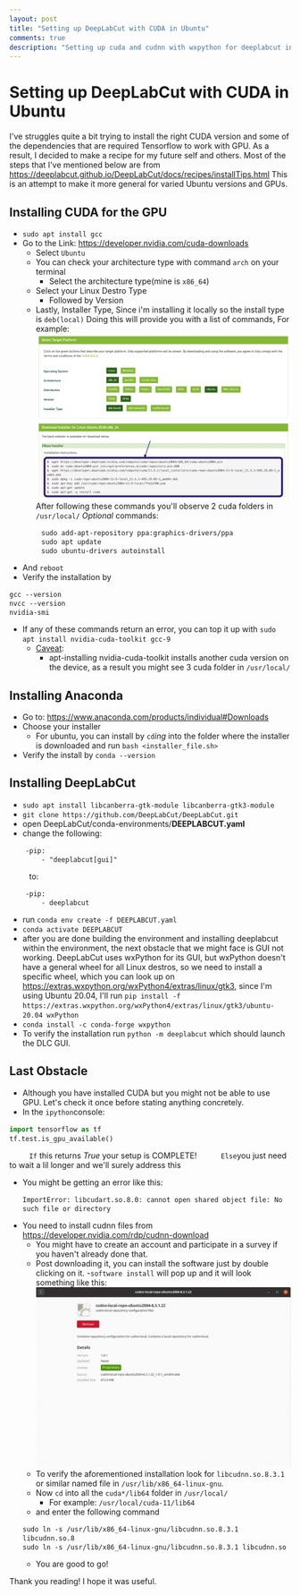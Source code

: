 ```yaml
---
layout: post
title: "Setting up DeepLabCut with CUDA in Ubuntu"
comments: true
description: "Setting up cuda and cudnn with wxpython for deeplabcut in ubuntu 20.04(other versions also supported)"
---
```

# Setting up DeepLabCut with CUDA in Ubuntu
I've struggles quite a bit trying to install the right CUDA version and some of the dependencies that are required Tensorflow to work with GPU.
As a result, I decided to make a recipe for my future self and others.
Most of the steps that I've mentioned below are from https://deeplabcut.github.io/DeepLabCut/docs/recipes/installTips.html 
This is an attempt to make it more general for varied Ubuntu versions and GPUs.
## Installing CUDA for the GPU
- `sudo apt install gcc`
- Go to the Link: https://developer.nvidia.com/cuda-downloads
	- Select `Ubuntu`
	- You can check your architecture type with command `arch` on your terminal
		- Select the architecture type(mine is `x86_64`)
	- Select your Linux Destro Type
		- Followed by Version
	- Lastly, Installer Type, Since i'm installing it locally so the install type is `deb(local)`
Doing this will provide you with a list of commands, For example: 
![](https://raw.githubusercontent.com/0tist/0tist.github.io/master/assets/images/cuda-com.png)
After following these commands you'll observe 2 cuda folders in `/usr/local/`
_Optional_ commands:
```
		sudo add-apt-repository ppa:graphics-drivers/ppa
		sudo apt update
		sudo ubuntu-drivers autoinstall
```
- And `reboot`
- Verify the installation by
```
gcc --version
nvcc --version
nvidia-smi
```
- If any of these commands return an error, you can top it up with `sudo apt install nvidia-cuda-toolkit gcc-9`
	- <ins>Caveat</ins>:
		- apt-installing nvidia-cuda-toolkit installs another cuda version on the device, as a result you might see 3 cuda folder in `/usr/local/`
## Installing Anaconda
- Go to: https://www.anaconda.com/products/individual#Downloads
- Choose your installer
	- For ubuntu, you can install by `cd`_ing_ into the folder where the installer is downloaded and run `bash <installer_file.sh>`
- Verify the install by `conda --version`

## Installing DeepLabCut
- `sudo apt install libcanberra-gtk-module libcanberra-gtk3-module`
- `git clone https://github.com/DeepLabCut/DeepLabCut.git`
- open DeepLabCut/conda-environments/**DEEPLABCUT.yaml**
- change the following:
```
	-pip:
		- "deeplabcut[gui]"
```
&nbsp;&nbsp;&nbsp;&nbsp;&nbsp;&nbsp;&nbsp;&nbsp;&nbsp;to:
```
	-pip:
		- deeplabcut
```
- run `conda env create -f DEEPLABCUT.yaml`
- `conda activate DEEPLABCUT`
- after you are done building the environment and installing deeplabcut within the environment, the next obstacle that we might face is GUI not working. DeepLabCut uses wxPython for its GUI, but wxPython doesn't have a general wheel for all Linux destros, so we need to install a specific wheel, which you can look up on https://extras.wxpython.org/wxPython4/extras/linux/gtk3, since I'm using Ubuntu 20.04, I'll run `pip install -f https://extras.wxpython.org/wxPython4/extras/linux/gtk3/ubuntu-20.04 wxPython`
- `conda install -c conda-forge wxpython`
- To verify the installation run `python -m deeplabcut` which should launch the DLC GUI.

## Last Obstacle
- Although you have installed CUDA but you might not be able to use GPU. Let's check it once before stating anything concretely.
- In the `ipython`console:
```python
import tensorflow as tf
tf.test.is_gpu_available()
```
&nbsp;&nbsp;&nbsp;&nbsp;&nbsp;&nbsp;&nbsp;&nbsp;&nbsp;`If` this returns _True_ your setup is COMPLETE!
&nbsp;&nbsp;&nbsp;&nbsp;&nbsp;&nbsp;&nbsp;&nbsp;&nbsp;&nbsp;`Else`you just need to wait a lil longer and we'll surely address this
- You might be getting an error like this:
	```
	ImportError: libcudart.so.8.0: cannot open shared object file: No such file or directory
	```
- You need to install cudnn files from https://developer.nvidia.com/rdp/cudnn-download
	- You might have to create an account and participate in a survey if you haven't already done that.
	- Post downloading it, you can install the software just by double clicking on it.
			-`software install` will pop up and it will look something like this:
			![](https://raw.githubusercontent.com/0tist/0tist.github.io/master/assets/images/sft_install.png)
	- To verify the aforementioned installation look for `libcudnn.so.8.3.1` or similar named file in `/usr/lib/x86_64-linux-gnu`.
	- Now `cd` into all the `cuda*/lib64` folder in `/usr/local/`
		- For example: `/usr/local/cuda-11/lib64`
	- and enter the following command
	```
	sudo ln -s /usr/lib/x86_64-linux-gnu/libcudnn.so.8.3.1 libcudnn.so.8
	sudo ln -s /usr/lib/x86_64-linux-gnu/libcudnn.so.8.3.1 libcudnn.so
	```
	- You are good to go!

Thank you reading!
I hope it was useful.
